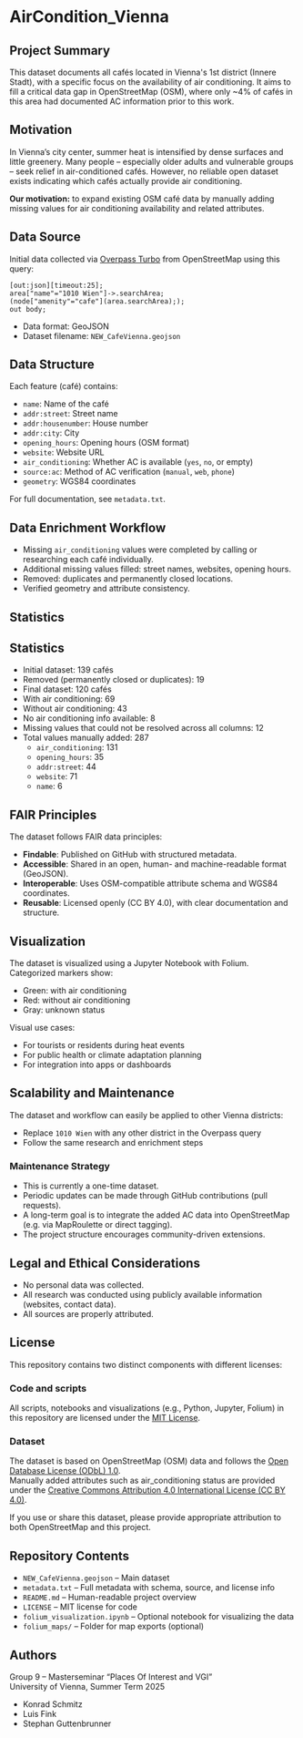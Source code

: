 # AirCondition_Vienna

## Project Summary

This dataset documents all cafés located in Vienna's 1st district (Innere Stadt), with a specific focus on the availability of air conditioning. It aims to fill a critical data gap in OpenStreetMap (OSM), where only ~4% of cafés in this area had documented AC information prior to this work.

## Motivation

In Vienna’s city center, summer heat is intensified by dense surfaces and little greenery. Many people – especially older adults and vulnerable groups – seek relief in air-conditioned cafés. However, no reliable open dataset exists indicating which cafés actually provide air conditioning.

**Our motivation:** to expand existing OSM café data by manually adding missing values for air conditioning availability and related attributes.

## Data Source

Initial data collected via [Overpass Turbo](https://overpass-turbo.eu/) from OpenStreetMap using this query:

```overpass
[out:json][timeout:25];
area["name"="1010 Wien"]->.searchArea;
(node["amenity"="cafe"](area.searchArea););
out body;
```

- Data format: GeoJSON  
- Dataset filename: `NEW_CafeVienna.geojson`

## Data Structure

Each feature (café) contains:
- `name`: Name of the café
- `addr:street`: Street name
- `addr:housenumber`: House number
- `addr:city`: City
- `opening_hours`: Opening hours (OSM format)
- `website`: Website URL
- `air_conditioning`: Whether AC is available (`yes`, `no`, or empty)
- `source:ac`: Method of AC verification (`manual`, `web`, `phone`)
- `geometry`: WGS84 coordinates

For full documentation, see `metadata.txt`.

## Data Enrichment Workflow

- Missing `air_conditioning` values were completed by calling or researching each café individually.
- Additional missing values filled: street names, websites, opening hours.
- Removed: duplicates and permanently closed locations.
- Verified geometry and attribute consistency.

## Statistics

## Statistics

- Initial dataset: 139 cafés  
- Removed (permanently closed or duplicates): 19  
- Final dataset: 120 cafés  
- With air conditioning: 69  
- Without air conditioning: 43  
- No air conditioning info available: 8  
- Missing values that could not be resolved across all columns: 12  
- Total values manually added: 287  
  - `air_conditioning`: 131  
  - `opening_hours`: 35  
  - `addr:street`: 44  
  - `website`: 71  
  - `name`: 6


## FAIR Principles

The dataset follows FAIR data principles:
- **Findable**: Published on GitHub with structured metadata.
- **Accessible**: Shared in an open, human- and machine-readable format (GeoJSON).
- **Interoperable**: Uses OSM-compatible attribute schema and WGS84 coordinates.
- **Reusable**: Licensed openly (CC BY 4.0), with clear documentation and structure.

## Visualization

The dataset is visualized using a Jupyter Notebook with Folium.  
Categorized markers show:
- Green: with air conditioning
- Red: without air conditioning
- Gray: unknown status

Visual use cases:
- For tourists or residents during heat events
- For public health or climate adaptation planning
- For integration into apps or dashboards

## Scalability and Maintenance

The dataset and workflow can easily be applied to other Vienna districts:
- Replace `1010 Wien` with any other district in the Overpass query
- Follow the same research and enrichment steps

### Maintenance Strategy

- This is currently a one-time dataset.
- Periodic updates can be made through GitHub contributions (pull requests).
- A long-term goal is to integrate the added AC data into OpenStreetMap (e.g. via MapRoulette or direct tagging).
- The project structure encourages community-driven extensions.

## Legal and Ethical Considerations

- No personal data was collected.
- All research was conducted using publicly available information (websites, contact data).
- All sources are properly attributed.

## License

This repository contains two distinct components with different licenses:

### Code and scripts

All scripts, notebooks and visualizations (e.g., Python, Jupyter, Folium) in this repository are licensed under the [MIT License](LICENSE).

### Dataset

The dataset is based on OpenStreetMap (OSM) data and follows the [Open Database License (ODbL) 1.0](https://opendatacommons.org/licenses/odbl/).  
Manually added attributes such as air_conditioning status are provided under the [Creative Commons Attribution 4.0 International License (CC BY 4.0)](https://creativecommons.org/licenses/by/4.0/).

If you use or share this dataset, please provide appropriate attribution to both OpenStreetMap and this project.

## Repository Contents

- `NEW_CafeVienna.geojson` – Main dataset  
- `metadata.txt` – Full metadata with schema, source, and license info  
- `README.md` – Human-readable project overview  
- `LICENSE` – MIT license for code  
- `folium_visualization.ipynb` – Optional notebook for visualizing the data  
- `folium_maps/` – Folder for map exports (optional)

## Authors

Group 9 – Masterseminar “Places Of Interest and VGI”  
University of Vienna, Summer Term 2025

- Konrad Schmitz  
- Luis Fink  
- Stephan Guttenbrunner



